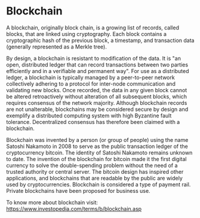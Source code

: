 # Blockchain

A blockchain, originally block chain, is a growing list of records, called blocks, that are linked using cryptography. Each block contains a cryptographic hash of the previous block, a timestamp, and transaction data (generally represented as a Merkle tree).

By design, a blockchain is resistant to modification of the data. It is "an open, distributed ledger that can record transactions between two parties efficiently and in a verifiable and permanent way". For use as a distributed ledger, a blockchain is typically managed by a peer-to-peer network collectively adhering to a protocol for inter-node communication and validating new blocks. Once recorded, the data in any given block cannot be altered retroactively without alteration of all subsequent blocks, which requires consensus of the network majority. Although blockchain records are not unalterable, blockchains may be considered secure by design and exemplify a distributed computing system with high Byzantine fault tolerance. Decentralized consensus has therefore been claimed with a blockchain. 

Blockchain was invented by a person (or group of people) using the name Satoshi Nakamoto in 2008 to serve as the public transaction ledger of the cryptocurrency bitcoin. The identity of Satoshi Nakamoto remains unknown to date. The invention of the blockchain for bitcoin made it the first digital currency to solve the double-spending problem without the need of a trusted authority or central server. The bitcoin design has inspired other applications, and blockchains that are readable by the public are widely used by cryptocurrencies. Blockchain is considered a type of payment rail. Private blockchains have been proposed for business use.

To know more about blockchain visit: https://www.investopedia.com/terms/b/blockchain.asp